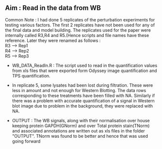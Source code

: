 ## Aim : Read in the data from WB 

Common Note : I had done 5 replicates of the perturbation experiments for testing various factors. The first 2 replicates have not been used for any of the final data and model building. 
The replicates used for the paper were internally called R3,R4 and R5.(Hence scripts and file names have these reference. Later they were renamed as follows :    
R3 --> Rep1  
R4 --> Rep2   
R5 --> Rep3   

- WB_DATA_ReadIn.R : The script used to read in the quantification values from xls files that were exported form Odyssey image quantification and TPS quantification.    

- In replicate 5, some lysates had been lost during filtration. These were less in amount and not enough for Western Blotting. The data rows corresponding to these treatments have been filled with NA. Similarly if there was a problem with accurate quantification of a signal in Western blot image due to problem in the background, they were replaced with NA.

- OUTPUT : The WB signals, along with their normalisation over house keeping protein GAPDH(GNorm) and over Total protein stain(TNorm) and associated annotations are written out as xls files in the folder "OUTPUT". TNorm was found to be better and hence that was used going forward


